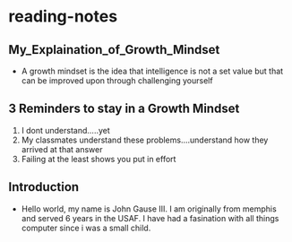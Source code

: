 # reading-notes

## My_Explaination_of_Growth_Mindset

* A growth mindset is the idea that intelligence is not a set value but that can be improved upon through challenging yourself

## 3 Reminders to stay in a Growth Mindset

1. I dont understand.....yet
2. My classmates understand these problems....understand how they arrived at that answer
3. Failing at the least shows you put in effort

## Introduction

* Hello world, my name is John Gause III. I am originally from memphis and served 6 years in the USAF. I have had a fasination with all things computer since i was a small child.


